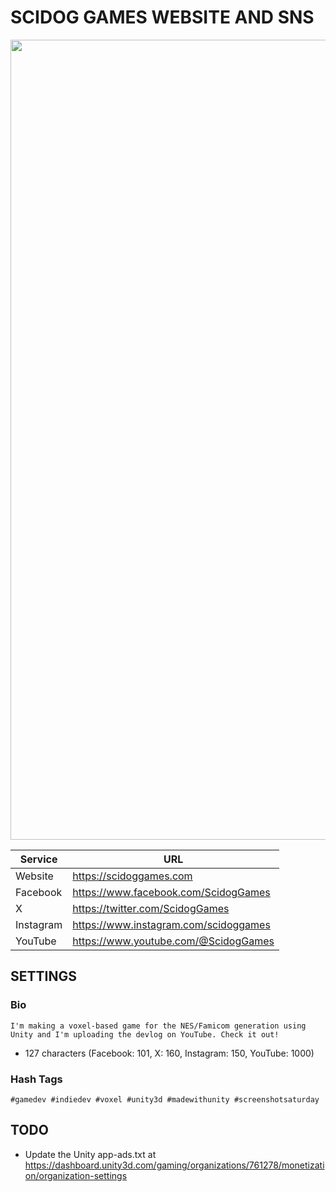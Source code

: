 # SCIDOG GAMES WEBSITE AND SNS
<img src="https://scidoggames.com/images/blog/our-website-is-opened/1-1920x1020.webp" width="1280">

| Service | URL |
| --- | --- |
| Website | https://scidoggames.com |
| Facebook | https://www.facebook.com/ScidogGames |
| X | https://twitter.com/ScidogGames |
| Instagram | https://www.instagram.com/scidoggames |
| YouTube | https://www.youtube.com/@ScidogGames |

## SETTINGS
### Bio
```
I'm making a voxel-based game for the NES/Famicom generation using Unity and I'm uploading the devlog on YouTube. Check it out!
```
- 127 characters (Facebook: 101, X: 160, Instagram: 150, YouTube: 1000)
### Hash Tags
```
#gamedev #indiedev #voxel #unity3d #madewithunity #screenshotsaturday
```

## TODO
- Update the Unity app-ads.txt at https://dashboard.unity3d.com/gaming/organizations/761278/monetization/organization-settings
